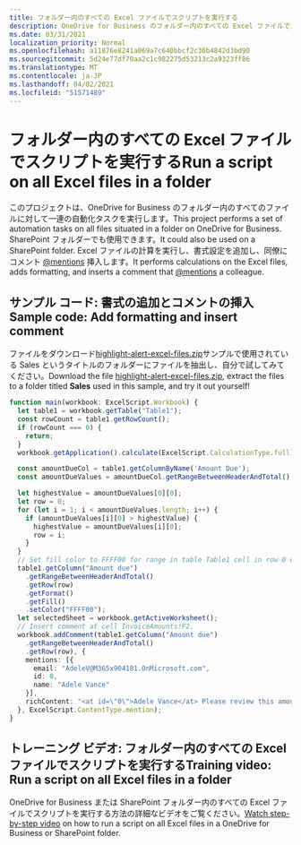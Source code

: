 ```yaml
---
title: フォルダー内のすべての Excel ファイルでスクリプトを実行する
description: OneDrive for Business のフォルダー内のすべての Excel ファイルでスクリプトを実行する方法について説明します。
ms.date: 03/31/2021
localization_priority: Normal
ms.openlocfilehash: a11876e8241a069a7c640bbcf2c36b4842d3bd90
ms.sourcegitcommit: 5d24e77df70aa2c1c982275d53213c2a9323ff86
ms.translationtype: MT
ms.contentlocale: ja-JP
ms.lasthandoff: 04/02/2021
ms.locfileid: "51571489"
---
```

# <a name="run-a-script-on-all-excel-files-in-a-folder"></a><span data-ttu-id="a2c71-103">フォルダー内のすべての Excel ファイルでスクリプトを実行する</span><span class="sxs-lookup"><span data-stu-id="a2c71-103">Run a script on all Excel files in a folder</span></span>

<span data-ttu-id="a2c71-104">このプロジェクトは、OneDrive for Business のフォルダー内のすべてのファイルに対して一連の自動化タスクを実行します。</span><span class="sxs-lookup"><span data-stu-id="a2c71-104">This project performs a set of automation tasks on all files situated in a folder on OneDrive for Business.</span></span> <span data-ttu-id="a2c71-105">SharePoint フォルダーでも使用できます。</span><span class="sxs-lookup"><span data-stu-id="a2c71-105">It could also be used on a SharePoint folder.</span></span>
<span data-ttu-id="a2c71-106">Excel ファイルの計算を実行し、書式設定を追加し、同僚にコメント [@mentions](https://support.microsoft.com/office/90701709-5dc1-41c7-aa48-b01d4a46e8c7) 挿入します。</span><span class="sxs-lookup"><span data-stu-id="a2c71-106">It performs calculations on the Excel files, adds formatting, and inserts a comment that [@mentions](https://support.microsoft.com/office/90701709-5dc1-41c7-aa48-b01d4a46e8c7) a colleague.</span></span>

## <a name="sample-code-add-formatting-and-insert-comment"></a><span data-ttu-id="a2c71-107">サンプル コード: 書式の追加とコメントの挿入</span><span class="sxs-lookup"><span data-stu-id="a2c71-107">Sample code: Add formatting and insert comment</span></span>

<span data-ttu-id="a2c71-108">ファイルをダウンロード<a href="https://github.com/OfficeDev/office-scripts-docs/blob/master/docs/resources/samples/highlight-alert-excel-files.zip?raw=true">highlight-alert-excel-files.zip</a>サンプルで使用されている Sales というタイトルのフォルダーにファイルを抽出し、自分で試してみてください。</span><span class="sxs-lookup"><span data-stu-id="a2c71-108">Download the file <a href="https://github.com/OfficeDev/office-scripts-docs/blob/master/docs/resources/samples/highlight-alert-excel-files.zip?raw=true">highlight-alert-excel-files.zip</a>, extract the files to a folder titled **Sales** used in this sample, and try it out yourself!</span></span>

```TypeScript
function main(workbook: ExcelScript.Workbook) {
  let table1 = workbook.getTable("Table1");
  const rowCount = table1.getRowCount();
  if (rowCount === 0) {
    return;
  }
  workbook.getApplication().calculate(ExcelScript.CalculationType.full);

  const amountDueCol = table1.getColumnByName('Amount Due');
  const amountDueValues = amountDueCol.getRangeBetweenHeaderAndTotal().getValues();

  let highestValue = amountDueValues[0][0];
  let row = 0;
  for (let i = 1; i < amountDueValues.length; i++) {
    if (amountDueValues[i][0] > highestValue) {
      highestValue = amountDueValues[i][0];
      row = i;
    }
  }
  // Set fill color to FFFF00 for range in table Table1 cell in row 0 on column "Amount due".
  table1.getColumn("Amount due")
    .getRangeBetweenHeaderAndTotal()
    .getRow(row)
    .getFormat()
    .getFill()
    .setColor("FFFF00");
  let selectedSheet = workbook.getActiveWorksheet();
  // Insert comment at cell InvoiceAmounts!F2.
  workbook.addComment(table1.getColumn("Amount due")
    .getRangeBetweenHeaderAndTotal()
    .getRow(row), {
    mentions: [{
      email: "AdeleV@M365x904181.OnMicrosoft.com",
      id: 0,
      name: "Adele Vance"
    }],
    richContent: "<at id=\"0\">Adele Vance</at> Please review this amount"
  }, ExcelScript.ContentType.mention);
}
```

## <a name="training-video-run-a-script-on-all-excel-files-in-a-folder"></a><span data-ttu-id="a2c71-109">トレーニング ビデオ: フォルダー内のすべての Excel ファイルでスクリプトを実行する</span><span class="sxs-lookup"><span data-stu-id="a2c71-109">Training video: Run a script on all Excel files in a folder</span></span>

<span data-ttu-id="a2c71-110">[](https://youtu.be/xMg711o7k6w) OneDrive for Business または SharePoint フォルダー内のすべての Excel ファイルでスクリプトを実行する方法の詳細なビデオをご覧ください。</span><span class="sxs-lookup"><span data-stu-id="a2c71-110">[Watch step-by-step video](https://youtu.be/xMg711o7k6w) on how to run a script on all Excel files in a OneDrive for Business or SharePoint folder.</span></span>
